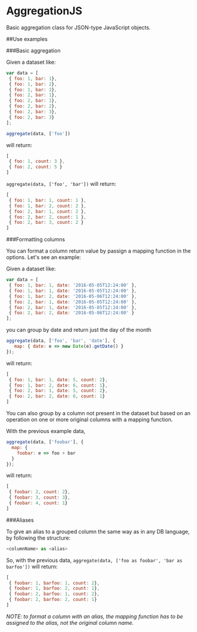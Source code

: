 # AggregationJS

Basic aggregation class for JSON-type JavaScript objects.

##Use examples

###Basic aggregation

Given a dataset like:

```javascript
var data = [
 { foo: 1, bar: 1},
 { foo: 1, bar: 2},
 { foo: 1, bar: 2},
 { foo: 2, bar: 1},
 { foo: 2, bar: 1},
 { foo: 2, bar: 2},
 { foo: 2, bar: 3},
 { foo: 2, bar: 3}
];
```

```javascript
aggregate(data, ['foo']) 
```

will return:

```javascript
[
 { foo: 1, count: 3 },
 { foo: 2, count: 5 }
]
```

`aggregate(data, ['foo', 'bar'])` will return:

```javascript
[
 { foo: 1, bar: 1, count: 1 },
 { foo: 1, bar: 2, count: 2 },
 { foo: 2, bar: 1, count: 2 },
 { foo: 2, bar: 2, count: 1 },
 { foo: 2, bar: 3, count: 2 }
]
```

###Formatting columns

You can format a column return value by passign a mapping function
in the options. Let's see an example:

Given a dataset like:

```javascript
var data = [
 { foo: 1, bar: 1, date: '2016-05-05T12:24:00' },
 { foo: 1, bar: 1, date: '2016-05-05T12:24:00' },
 { foo: 1, bar: 2, date: '2016-05-06T12:24:00' },
 { foo: 2, bar: 1, date: '2016-05-05T12:24:00' },
 { foo: 2, bar: 1, date: '2016-05-05T12:24:00' },
 { foo: 2, bar: 2, date: '2016-05-06T12:24:00' }
];
```

you can group by date and return just the day of the month

```javascript
aggregate(data, ['foo', 'bar', 'date'], { 
   map: { date: e => new Date(e).getDate() } 
});
```

will return:

```javascript
[
 { foo: 1, bar: 1, date: 5, count: 2},
 { foo: 1, bar: 2, date: 6, count: 1},
 { foo: 2, bar: 1, date: 5, count: 2},
 { foo: 2, bar: 2, date: 6, count: 1}
]
```

You can also group by a column not present in the dataset but based on
an operation on one or more original columns with a mapping function.
 
With the previous example data,

```javascript
aggregate(data, ['foobar'], {
  map: { 
    foobar: e => foo + bar
  }
});
```

will return:

```javascript
[
 { foobar: 2, count: 2},
 { foobar: 3, count: 3},
 { foobar: 4, count: 1}
]
```

###Aliases

To give an alias to a grouped column the same way as in any DB language, by
following the structure:

```javascript
<columnName> as <alias>
```

So, with the previous data, `aggregate(data, ['foo as foobar', 'bar as barfoo'])` will return:

```javascript
[
 { foobar: 1, barfoo: 1, count: 2},
 { foobar: 1, barfoo: 2, count: 1},
 { foobar: 2, barfoo: 1, count: 2},
 { foobar: 2, barfoo: 2, count: 1}
]
```

*NOTE: to format a column with an alias, the mapping function has to be
assigned to the alias, not the original column name.*

